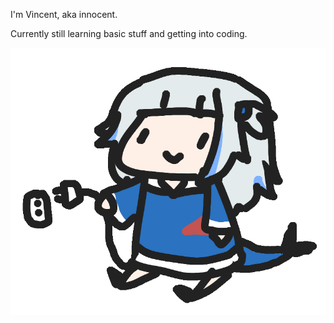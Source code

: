 I'm Vincent, aka innocent.

Currently still learning basic stuff and getting into coding. 

![gif](https://raw.githubusercontent.com/innocentDE/innocentDE/main/.github/yep_thats_me_when_coding.gif)